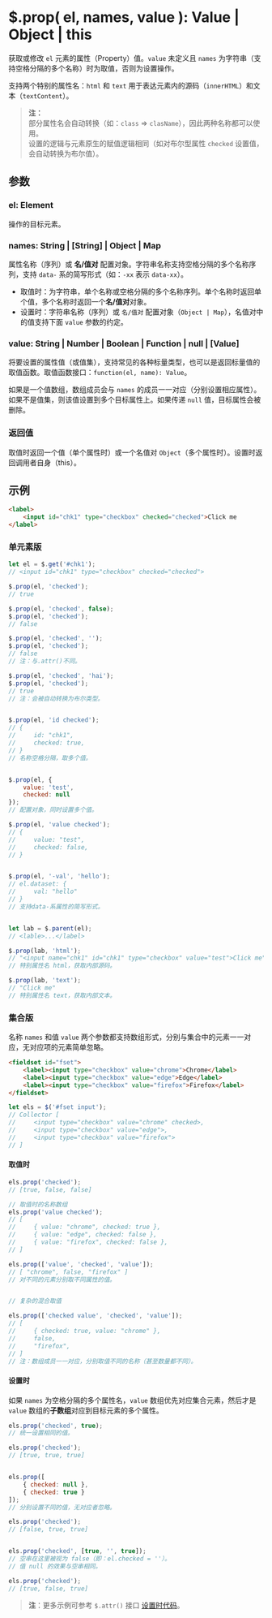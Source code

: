 # $.prop( el, names, value ): Value | Object | this

获取或修改 `el` 元素的属性（Property）值。`value` 未定义且 `names` 为字符串（支持空格分隔的多个名称）时为取值，否则为设置操作。

支持两个特别的属性名：`html` 和 `text` 用于表达元素内的源码（`innerHTML`）和文本（`textContent`）。

> **注：**<br>
> 部分属性名会自动转换（如：`class` => `clasName`），因此两种名称都可以使用。<br>
> 设置的逻辑与元素原生的赋值逻辑相同（如对布尔型属性 `checked` 设置值，会自动转换为布尔值）。<br>


## 参数

### el: Element

操作的目标元素。


### names: String | [String] | Object | Map

属性名称（序列）或 **名/值对** 配置对象。字符串名称支持空格分隔的多个名称序列，支持 `data-` 系的简写形式（如：`-xx` 表示 `data-xx`）。

- 取值时：为字符串，单个名称或空格分隔的多个名称序列。单个名称时返回单个值，多个名称时返回一个**名/值对**对象。
- 设置时：字符串名称（序列）或 `名/值对` 配置对象（`Object | Map`），名值对中的值支持下面 `value` 参数的约定。


### value: String | Number | Boolean | Function | null | [Value]

将要设置的属性值（或值集），支持常见的各种标量类型，也可以是返回标量值的取值函数。取值函数接口：`function(el, name): Value`。

如果是一个值数组，数组成员会与 `names` 的成员一一对应（分别设置相应属性）。如果不是值集，则该值设置到多个目标属性上。如果传递 `null` 值，目标属性会被删除。


### 返回值

取值时返回一个值（单个属性时）或一个名值对 `Object`（多个属性时）。设置时返回调用者自身（this）。


## 示例

```html
<label>
    <input id="chk1" type="checkbox" checked="checked">Click me
</label>
```


### 单元素版

```js
let el = $.get('#chk1');
// <input id="chk1" type="checkbox" checked="checked">

$.prop(el, 'checked');
// true

$.prop(el, 'checked', false);
$.prop(el, 'checked');
// false

$.prop(el, 'checked', '');
$.prop(el, 'checked');
// false
// 注：与.attr()不同。

$.prop(el, 'checked', 'hai');
$.prop(el, 'checked');
// true
// 注：会被自动转换为布尔类型。


$.prop(el, 'id checked');
// {
//     id: "chk1",
//     checked: true,
// }
// 名称空格分隔，取多个值。


$.prop(el, {
    value: 'test',
    checked: null
});
// 配置对象，同时设置多个值。

$.prop(el, 'value checked');
// {
//     value: "test",
//     checked: false,
// }


$.prop(el, '-val', 'hello');
// el.dataset: {
//     val: "hello"
// }
// 支持data-系属性的简写形式。


let lab = $.parent(el);
// <lable>...</label>

$.prop(lab, 'html');
// "<input name="chk1" id="chk1" type="checkbox" value="test">Click me"
// 特别属性名 html，获取内部源码。

$.prop(lab, 'text');
// "Click me"
// 特别属性名 text，获取内部文本。
```


### 集合版

名称 `names` 和值 `value` 两个参数都支持数组形式，分别与集合中的元素一一对应，无对应项的元素简单忽略。

```html
<fieldset id="fset">
    <label><input type="checkbox" value="chrome">Chrome</label>
    <label><input type="checkbox" value="edge">Edge</label>
    <label><input type="checkbox" value="firefox">Firefox</label>
</fieldset>
```

```js
let els = $('#fset input');
// Collector [
//     <input type="checkbox" value="chrome" checked>,
//     <input type="checkbox" value="edge">,
//     <input type="checkbox" value="firefox">
// ]
```


#### 取值时

```js
els.prop('checked');
// [true, false, false]

// 取值时的名称数组
els.prop('value checked');
// [
//     { value: "chrome", checked: true },
//     { value: "edge", checked: false },
//     { value: "firefox", checked: false },
// ]

els.prop(['value', 'checked', 'value']);
// [ "chrome", false, "firefox" ]
// 对不同的元素分别取不同属性的值。


// 复杂的混合取值

els.prop(['checked value', 'checked', 'value']);
// [
//     { checked: true, value: "chrome" },
//     false,
//     "firefox",
// ]
// 注：数组成员一一对应，分别取值不同的名称（甚至数量都不同）。
```


#### 设置时

如果 `names` 为空格分隔的多个属性名，`value` 数组优先对应集合元素，然后才是 `value` 数组的**子数组**对应到目标元素的多个属性。

```js
els.prop('checked', true);
// 统一设置相同的值。

els.prop('checked');
// [true, true, true]


els.prop([
    { checked: null },
    { checked: true }
]);
// 分别设置不同的值，无对应者忽略。

els.prop('checked');
// [false, true, true]


els.prop('checked', [true, '', true]);
// 空串在这里被视为 false（即：el.checked = ''）。
// 值 null 的效果与空串相同。

els.prop('checked');
// [true, false, true]
```

> **注**：更多示例可参考 `$.attr()` 接口 [设置时代码]($.attr.md#设置时)。
